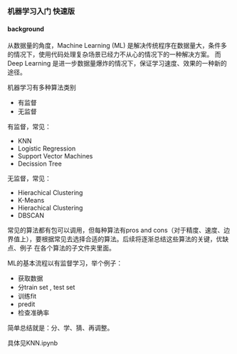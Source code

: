 ### 机器学习入门 快速版

#### background
从数据量的角度，Machine Learning (ML) 是解决传统程序在数据量大，条件多的情况下，使用代码处理复杂场景已经力不从心的情况下的一种解决方案。
而Deep Learning 是进一步数据量爆炸的情况下，保证学习速度、效果的一种新的途径。

机器学习有多种算法类别
 - 有监督
 - 无监督

 有监督，常见：
 - KNN
 - Logistic Regression
 - Support Vector Machines
 - Decission Tree

 无监督，常见：
 - Hierachical Clustering
 - K-Means 
 - Hierachical Clustering
 - DBSCAN

 常见的算法都有包可以调用，但每种算法有pros and cons（对于精度、速度、边界值上），要根据常见去选择合适的算法。后续将逐渐总结这些算法的关键，优缺点、例子 在各个算法的子文件夹里面。

 ML的基本流程以有监督学习，举个例子：
 - 获取数据
 - 分train set , test set
 - 训练fit
 - predit
 - 检查准确率

简单总结就是：分、学、猜、再调整。

具体见KNN.ipynb

